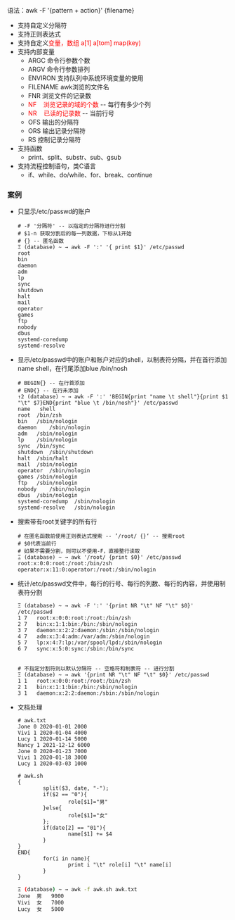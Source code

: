 语法：awk -F '{pattern + action}' {filename}

- 支持自定义分隔符
- 支持正则表达式
- 支持自定义<font color='red'>变量，数组 a[1] a[tom] map(key)</font>
- 支持内部变量
  - ARGC	命令行参数个数
  - ARGV    命令行参数排列
  - ENVIRON    支持队列中系统环境变量的使用
  - FILENAME    awk浏览的文件名
  - FNR    浏览文件的记录数
  - <font color="red">NF    浏览记录的域的个数</font> -- 每行有多少个列
  - <font color="red">NR    已读的记录数</font> -- 当前行号
  - OFS    输出的分隔符
  - ORS    输出记录分隔符
  - RS    控制记录分隔符
- 支持函数
  - print、split、substr、sub、gsub
- 支持流程控制语句，类C语言
  - if、while、do/while、for、break、continue

### 案例

- 只显示/etc/passwd的账户

  ```shell
  # -F '分隔符' -- 以指定的分隔符进行分割
  # $1-n 获取分割后的每一列数据，下标从1开始
  # {} -- 匿名函数
  Ξ (database) ~ → awk -F ':' '{ print $1}' /etc/passwd
  root
  bin
  daemon
  adm
  lp
  sync
  shutdown
  halt
  mail
  operator
  games
  ftp
  nobody
  dbus
  systemd-coredump
  systemd-resolve
  
  ```

- 显示/etc/passwd中的账户和账户对应的shell，以制表符分隔，并在首行添加name    shell，在行尾添加blue    /bin/nosh

  ```shell
  # BEGIN{} -- 在行首添加
  # END{} -- 在行未添加
  ↑2 (database) ~ → awk -F ':' 'BEGIN{print "name \t shell"}{print $1 "\t" $7}END{print "blue \t /bin/nosh"}' /etc/passwd
  name 	 shell
  root	/bin/zsh
  bin	/sbin/nologin
  daemon	/sbin/nologin
  adm	/sbin/nologin
  lp	/sbin/nologin
  sync	/bin/sync
  shutdown	/sbin/shutdown
  halt	/sbin/halt
  mail	/sbin/nologin
  operator	/sbin/nologin
  games	/sbin/nologin
  ftp	/sbin/nologin
  nobody	/sbin/nologin
  dbus	/sbin/nologin
  systemd-coredump	/sbin/nologin
  systemd-resolve	/sbin/nologin
  ```

- 搜索带有root关键字的所有行

  ```shell
  # 在匿名函数前使用正则表达式搜索 -- ’/root/ {}‘ -- 搜索root
  # $0代表当前行
  # 如果不需要分割，则可以不使用-F，直接整行读取
  Ξ (database) ~ → awk '/root/ {print $0}' /etc/passwd
  root:x:0:0:root:/root:/bin/zsh
  operator:x:11:0:operator:/root:/sbin/nologin
  ```

- 统计/etc/passwd文件中，每行的行号、每行的列数、每行的内容，并使用制表符分割

  ```shell
  Ξ (database) ~ → awk -F ':' '{print NR "\t" NF "\t" $0}' /etc/passwd
  1	7	root:x:0:0:root:/root:/bin/zsh
  2	7	bin:x:1:1:bin:/bin:/sbin/nologin
  3	7	daemon:x:2:2:daemon:/sbin:/sbin/nologin
  4	7	adm:x:3:4:adm:/var/adm:/sbin/nologin
  5	7	lp:x:4:7:lp:/var/spool/lpd:/sbin/nologin
  6	7	sync:x:5:0:sync:/sbin:/bin/sync
  
  
  # 不指定分割符则以默认分隔符 -- 空格符和制表符 -- 进行分割
  Ξ (database) ~ → awk '{print NR "\t" NF "\t" $0}' /etc/passwd     
  1	1	root:x:0:0:root:/root:/bin/zsh
  2	1	bin:x:1:1:bin:/bin:/sbin/nologin
  3	1	daemon:x:2:2:daemon:/sbin:/sbin/nologin
  
  ```

- 文档处理

  ```shell
  # awk.txt
  Jone 0 2020-01-01 2000
  Vivi 1 2020-01-04 4000
  Lucy 1 2020-01-14 5000
  Nancy 1 2021-12-12 6000
  Jone 0 2020-01-23 7000
  Vivi 1 2020-01-18 3000
  Lucy 1 2020-03-03 1000
  
  ```

  ```shell
  # awk.sh
  {
          split($3, date, "-");
          if($2 == "0"){
                  role[$1]="男"
          }else{
                  role[$1]="女"
          };
          if(date[2] == "01"){
                  name[$1] += $4
          }       
  }
  END{
          for(i in name){
                  print i "\t" role[i] "\t" name[i]
          }
  }
  ```

  ```sh
  Ξ (database) ~ → awk -f awk.sh awk.txt
  Jone	男	9000
  Vivi	女	7000
  Lucy	女	5000
  ```

  

